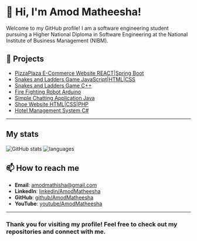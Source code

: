 # 👋 Hi, I'm Amod Matheesha!

Welcome to my GitHub profile! I am a software engineering student pursuing a Higher National Diploma in Software Engineering at the National Institute of Business Management (NIBM).

## 🚀 Projects

- [PizzaPlaza E-Commerce Website REACT|Spring Boot](https://github.com/AmodMatheesha2003/PizzaPlaza-Ecommerce-website)
- [Snakes and Ladders Game JavaScript|HTML|CSS](https://github.com/AmodMatheesha2003/Snakes-and-Ladders-Game-using-JavaScript-HTML-and-CSS)
- [Snakes and Ladders Game C++](https://github.com/AmodMatheesha2003/Snakes-and-Ladders-Game-using-CPP)
- [Fire Fighting Robot Arduino](https://github.com/AmodMatheesha2003/Fire-Fighting-Robot)
- [Simple Chatting Application Java](https://github.com/AmodMatheesha2003/Simple-Chatting-Application)
- [Shoe Website HTML|CSS|PHP](https://github.com/AmodMatheesha2003/Shoe-Website)
- [Hotel Management System C#](https://github.com/AmodMatheesha2003/Hotel-Management-System)

---
## My stats

<img align="center" src="https://github-readme-stats.vercel.app/api?username=AmodMatheesha2003&show_icons=true&include_all_commits=true&theme=dracula" alt="GitHub stats" />
<img align="center" src="https://github-readme-stats.vercel.app/api/top-langs/?username=AmodMatheesha2003&exclude_repo=AmodMatheesha2003&layout=compact&theme=dracula" alt="languages" />

## 📫 How to reach me

- **Email**: amodmathisha@gmail.com
- **LinkedIn**: [linkedin/AmodMatheesha](https://www.linkedin.com/in/amod-matheesha-a1a2a72a6/) 
- **GitHub**: [github/AmodMatheesha](https://github.com/AmodMatheesha2003)
- **YouTube**: [youtube/AmodMatheesha](https://www.youtube.com/@amodmatheesha)

---

### Thank you for visiting my profile! Feel free to check out my repositories and connect with me.
